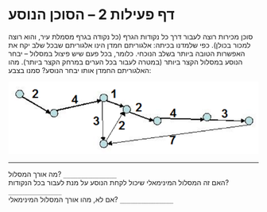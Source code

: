 
# דף פעילות 2 – הסוכן הנוסע #

סוכן מכירות רוצה לעבור דרך כל נקודות הגרף (כל נקודה בגרף מסמלת עיר, והוא רוצה למכור בכולן).
כפי שלמדנו בכיתה: אלגוריתם חמדן הינו אלגוריתם שבכל שלב יקח את האפשרות הטובה ביותר בשלב הנוכחי.
 כלומר, בכל פעם שיש פיצול במסלול – יבחר הנוסע במסלול הקצר ביותר (במטרה לעבור בכל הערים במרחק הקצר ביותר).
מהו האלגוריתם החמדן אותו יבחר הנוסע? סמנו בצבע:

<div id="container" align="center">
  <img class="img-responsive" src="img02.png" title=""/>
</div>

---

 מה אורך המסלול? `_______________`
<br>
  האם זה המסלול המינימאלי שיכול לקחת הנוסע על מנת לעבור בכל הנקודות? `_______________`
<br>
 אם לא, מהו אורך המסלול המינימאלי? `_______________`
